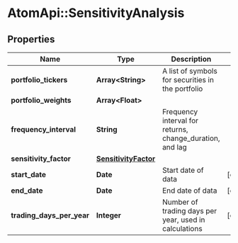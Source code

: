 # AtomApi::SensitivityAnalysis

## Properties
Name | Type | Description | Notes
------------ | ------------- | ------------- | -------------
**portfolio_tickers** | **Array&lt;String&gt;** | A list of symbols for securities in the portfolio | 
**portfolio_weights** | **Array&lt;Float&gt;** |  | 
**frequency_interval** | **String** | Frequency interval for returns, change_duration, and lag | 
**sensitivity_factor** | [**SensitivityFactor**](SensitivityFactor.md) |  | 
**start_date** | **Date** | Start date of data | [optional] 
**end_date** | **Date** | End date of data | [optional] 
**trading_days_per_year** | **Integer** | Number of trading days per year, used in calculations | [optional] 


